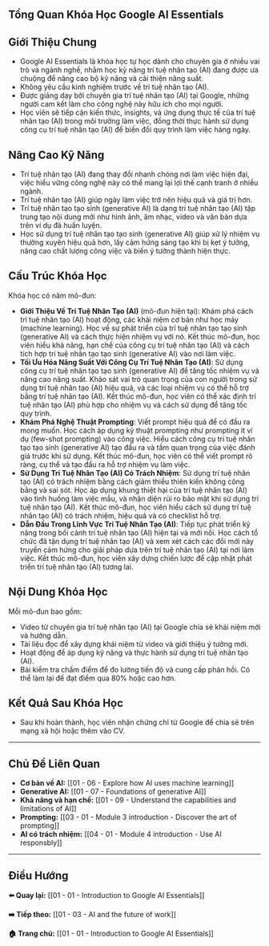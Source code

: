 ## Tổng Quan Khóa Học Google AI Essentials

## Giới Thiệu Chung

- Google AI Essentials là khóa học tự học dành cho chuyên gia ở nhiều vai trò và ngành nghề, nhằm học kỹ năng trí tuệ nhân tạo (AI) đang được ưa chuộng để nâng cao bộ kỹ năng và cải thiện năng suất.
- Không yêu cầu kinh nghiệm trước về trí tuệ nhân tạo (AI).
- Được giảng dạy bởi chuyên gia trí tuệ nhân tạo (AI) tại Google, những người cam kết làm cho công nghệ này hữu ích cho mọi người.
- Học viên sẽ tiếp cận kiến thức, insights, và ứng dụng thực tế của trí tuệ nhân tạo (AI) trong môi trường làm việc, đồng thời thực hành sử dụng công cụ trí tuệ nhân tạo (AI) để biến đổi quy trình làm việc hàng ngày.

## Nâng Cao Kỹ Năng

- Trí tuệ nhân tạo (AI) đang thay đổi nhanh chóng nơi làm việc hiện đại, việc hiểu vững công nghệ này có thể mang lại lợi thế cạnh tranh ở nhiều ngành.
- Trí tuệ nhân tạo (AI) giúp ngày làm việc trở nên hiệu quả và giá trị hơn.
- Trí tuệ nhân tạo tạo sinh (generative AI) là dạng trí tuệ nhân tạo (AI) tập trung tạo nội dung mới như hình ảnh, âm nhạc, video và văn bản dựa trên ví dụ đã huấn luyện.
- Học sử dụng trí tuệ nhân tạo tạo sinh (generative AI) giúp xử lý nhiệm vụ thường xuyên hiệu quả hơn, lấy cảm hứng sáng tạo khi bị kẹt ý tưởng, nâng cao chất lượng công việc và biến ý tưởng thành hiện thực.

## Cấu Trúc Khóa Học

Khóa học có năm mô-đun:

- **Giới Thiệu Về Trí Tuệ Nhân Tạo (AI)** (mô-đun hiện tại): Khám phá cách trí tuệ nhân tạo (AI) hoạt động, các khái niệm cơ bản như học máy (machine learning). Học về sự phát triển của trí tuệ nhân tạo tạo sinh (generative AI) và cách thực hiện nhiệm vụ với nó. Kết thúc mô-đun, học viên hiểu khả năng, hạn chế của công cụ trí tuệ nhân tạo (AI) và cách tích hợp trí tuệ nhân tạo tạo sinh (generative AI) vào nơi làm việc.
- **Tối Ưu Hóa Năng Suất Với Công Cụ Trí Tuệ Nhân Tạo (AI)**: Sử dụng công cụ trí tuệ nhân tạo tạo sinh (generative AI) để tăng tốc nhiệm vụ và nâng cao năng suất. Khảo sát vai trò quan trọng của con người trong sử dụng trí tuệ nhân tạo (AI) hiệu quả, và các loại nhiệm vụ có thể hỗ trợ bằng trí tuệ nhân tạo (AI). Kết thúc mô-đun, học viên có thể xác định trí tuệ nhân tạo (AI) phù hợp cho nhiệm vụ và cách sử dụng để tăng tốc quy trình.
- **Khám Phá Nghệ Thuật Prompting**: Viết prompt hiệu quả để có đầu ra mong muốn. Học cách áp dụng kỹ thuật prompting như prompting ít ví dụ (few-shot prompting) vào công việc. Hiểu cách công cụ trí tuệ nhân tạo tạo sinh (generative AI) tạo đầu ra và tầm quan trọng của việc đánh giá trước khi sử dụng. Kết thúc mô-đun, học viên có thể viết prompt rõ ràng, cụ thể và tạo đầu ra hỗ trợ nhiệm vụ làm việc.
- **Sử Dụng Trí Tuệ Nhân Tạo (AI) Có Trách Nhiệm**: Sử dụng trí tuệ nhân tạo (AI) có trách nhiệm bằng cách giảm thiểu thiên kiến không công bằng và sai sót. Học áp dụng khung thiệt hại của trí tuệ nhân tạo (AI) vào tình huống làm việc mẫu, và nhận diện rủi ro bảo mật khi sử dụng trí tuệ nhân tạo (AI). Kết thúc mô-đun, học viên hiểu cách sử dụng trí tuệ nhân tạo (AI) có trách nhiệm, hiệu quả và có checklist hỗ trợ.
- **Dẫn Đầu Trong Lĩnh Vực Trí Tuệ Nhân Tạo (AI)**: Tiếp tục phát triển kỹ năng trong bối cảnh trí tuệ nhân tạo (AI) hiện tại và mới nổi. Học cách tổ chức đã tận dụng trí tuệ nhân tạo (AI) và xem xét cách các đổi mới này truyền cảm hứng cho giải pháp dựa trên trí tuệ nhân tạo (AI) tại nơi làm việc. Kết thúc mô-đun, học viên xây dựng chiến lược để cập nhật phát triển trí tuệ nhân tạo (AI) tương lai.

## Nội Dung Khóa Học

Mỗi mô-đun bao gồm:

- Video từ chuyên gia trí tuệ nhân tạo (AI) tại Google chia sẻ khái niệm mới và hướng dẫn.
- Tài liệu đọc để xây dựng khái niệm từ video và giới thiệu ý tưởng mới.
- Hoạt động để áp dụng kỹ năng và thực hành sử dụng trí tuệ nhân tạo (AI).
- Bài kiểm tra chấm điểm để đo lường tiến độ và cung cấp phản hồi. Có thể làm lại để đạt điểm qua 80% hoặc cao hơn.

## Kết Quả Sau Khóa Học

- Sau khi hoàn thành, học viên nhận chứng chỉ từ Google để chia sẻ trên mạng xã hội hoặc thêm vào CV.

---

## Chủ Đề Liên Quan

- **Cơ bản về AI:** [[01 - 06 - Explore how AI uses machine learning]]
- **Generative AI:** [[01 - 07 - Foundations of generative AI]]
- **Khả năng và hạn chế:** [[01 - 09 - Understand the capabilities and limitations of AI]]
- **Prompting:** [[03 - 01 - Module 3 introduction - Discover the art of prompting]]
- **AI có trách nhiệm:** [[04 - 01 - Module 4 introduction - Use AI responsbly]]

---

## Điều Hướng

**⬅️ Quay lại:** [[01 - 01 - Introduction to Google AI Essentials]]

**➡️ Tiếp theo:** [[01 - 03 - AI and the future of work]]

**🏠 Trang chủ:** [[01 - 01 - Introduction to Google AI Essentials]]
